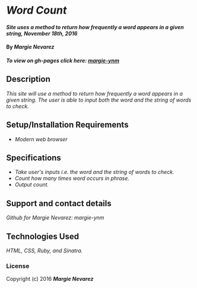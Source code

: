 # _Word Count_

#### _Site uses a method to return how frequently a word appears in a given string, November 18th, 2016_

#### By _**Margie Nevarez**_

##### To view on gh-pages click here: [margie-ynm](https://morning-reef-56387.herokuapp.com/)

## Description

_This site will use a method to return how frequently a word appears in a given string. The user is able to input both the word and the string of words to check._

## Setup/Installation Requirements

* _Modern web browser_

## Specifications

* _Take user's inputs i.e. the word and the string of words to check._
* _Count how many times word occurs in phrase._
* _Output count._

## Support and contact details

_Github for Margie Nevarez: margie-ynm_

## Technologies Used

_HTML, CSS, Ruby, and Sinatra._

### License


Copyright (c) 2016 **_Margie Nevarez_**
